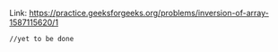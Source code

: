 Link: https://practice.geeksforgeeks.org/problems/inversion-of-array-1587115620/1

~~~
//yet to be done
~~~
